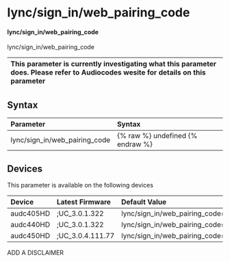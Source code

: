 ﻿---
description: lync/sign_in/web_pairing_code
search: false
---

# lync/sign_in/web_pairing_code

#### lync/sign_in/web_pairing_code

lync/sign_in/web_pairing_code


| This parameter is currently investigating what this parameter does. Please refer to Audiocodes wesite for details on this parameter | 
| :--- |

## Syntax
| Parameter | Syntax |
| :--- | :--- |
|lync/sign_in/web_pairing_code | {% raw %} undefined {% endraw %}|

## Devices
This parameter is available on the following devices

| Device | Latest Firmware | Default Value |
|:---|:---|:---|
| audc405HD | ;UC_3.0.1.322 | lync/sign_in/web_pairing_code= 
| audc440HD | ;UC_3.0.1.322 | lync/sign_in/web_pairing_code= 
| audc450HD | ;UC_3.0.4.111.77 | lync/sign_in/web_pairing_code= 

ADD A DISCLAIMER

